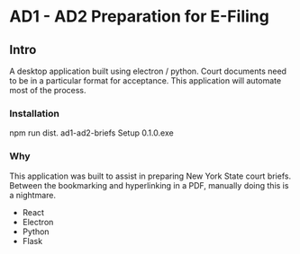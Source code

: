 # AD1 - AD2 Preparation for E-Filing

## Intro

A desktop application built using electron / python.
Court documents need to be in a particular format for acceptance.
This application will automate most of the process.

### Installation

npm run dist. ad1-ad2-briefs Setup 0.1.0.exe

### Why

This application was built to assist in preparing
New York State court briefs. Between the bookmarking and
hyperlinking in a PDF, manually doing this is a nightmare.

- React
- Electron
- Python
- Flask
